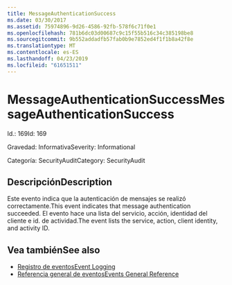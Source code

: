 ```yaml
---
title: MessageAuthenticationSuccess
ms.date: 03/30/2017
ms.assetid: 75974896-9d26-4586-92fb-578f6c71f0e1
ms.openlocfilehash: 781b6dc03d00687c9c15f55b516c34c385198be8
ms.sourcegitcommit: 9b552addadfb57fab0b9e7852ed4f1f1b8a42f8e
ms.translationtype: MT
ms.contentlocale: es-ES
ms.lasthandoff: 04/23/2019
ms.locfileid: "61651511"
---
```

# <a name="messageauthenticationsuccess"></a><span data-ttu-id="48a21-102">MessageAuthenticationSuccess</span><span class="sxs-lookup"><span data-stu-id="48a21-102">MessageAuthenticationSuccess</span></span>
<span data-ttu-id="48a21-103">Id.: 169</span><span class="sxs-lookup"><span data-stu-id="48a21-103">Id: 169</span></span>  
  
 <span data-ttu-id="48a21-104">Gravedad: Informativa</span><span class="sxs-lookup"><span data-stu-id="48a21-104">Severity: Informational</span></span>  
  
 <span data-ttu-id="48a21-105">Categoría: SecurityAudit</span><span class="sxs-lookup"><span data-stu-id="48a21-105">Category: SecurityAudit</span></span>  
  
## <a name="description"></a><span data-ttu-id="48a21-106">Descripción</span><span class="sxs-lookup"><span data-stu-id="48a21-106">Description</span></span>  
 <span data-ttu-id="48a21-107">Este evento indica que la autenticación de mensajes se realizó correctamente.</span><span class="sxs-lookup"><span data-stu-id="48a21-107">This event indicates that message authentication succeeded.</span></span> <span data-ttu-id="48a21-108">El evento hace una lista del servicio, acción, identidad del cliente e id. de actividad.</span><span class="sxs-lookup"><span data-stu-id="48a21-108">The event lists the service, action, client identity, and activity ID.</span></span>  
  
## <a name="see-also"></a><span data-ttu-id="48a21-109">Vea también</span><span class="sxs-lookup"><span data-stu-id="48a21-109">See also</span></span>

- [<span data-ttu-id="48a21-110">Registro de eventos</span><span class="sxs-lookup"><span data-stu-id="48a21-110">Event Logging</span></span>](../../../../../docs/framework/wcf/diagnostics/event-logging/index.md)
- [<span data-ttu-id="48a21-111">Referencia general de eventos</span><span class="sxs-lookup"><span data-stu-id="48a21-111">Events General Reference</span></span>](../../../../../docs/framework/wcf/diagnostics/event-logging/events-general-reference.md)
